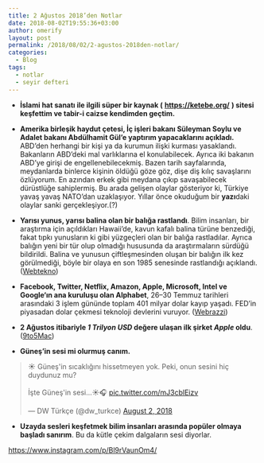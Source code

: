 ```yaml
---
title: 2 Ağustos 2018’den Notlar
date: 2018-08-02T19:55:36+03:00
author: omerify
layout: post
permalink: /2018/08/02/2-agustos-2018den-notlar/
categories:
  - Blog
tags:
  - notlar
  - seyir defteri
---
```


* **İslami hat sanatı ile ilgili süper bir kaynak (** <a href="https://ketebe.org/" target="_blank" rel="noreferrer noopener nofollow"><strong>https://ketebe.org/</strong></a> **) sitesi keşfettim ve tabir-i caizse kendimden geçtim.**

* **Amerika birleşik haydut çetesi, İç işleri bakanı Süleyman Soylu ve Adalet bakanı Abdülhamit Gül’e yaptırım yapacaklarını açıkladı.** ABD’den herhangi bir kişi ya da kurumun ilişki kurması yasaklandı. Bakanların ABD’deki mal varlıklarına el konulabilecek. Ayrıca iki bakanın ABD’ye girişi de engellenebilecekmiş. Bazen tarih sayfalarında, meydanlarda binlerce kişinin öldüğü göze göz, dişe diş kılıç savaşlarını özlüyorum. En azından erkek gibi meydana çıkıp savaşabilecek dürüstlüğe sahiplermiş. Bu arada gelişen olaylar gösteriyor ki, Türkiye yavaş yavaş NATO’dan uzaklaşıyor. Yıllar önce okuduğum bir **yazı**daki olaylar sanki gerçekleşiyor.(?)

* **Yarısı yunus, yarısı balina olan bir balığa rastlandı**. Bilim insanları, bir araştırma için açıldıkları Hawaii’de, kavun kafalı balina türüne benzediği, fakat tıpkı yunusların ki gibi yüzgeçleri olan bir balığa rastladılar. Ayrıca balığın yeni bir tür olup olmadığı hususunda da araştırmaların sürdüğü bildirildi. Balina ve yunusun çiftleşmesinden oluşan bir balığın ilk kez görülmediği, böyle bir olaya en son 1985 senesinde rastlandığı açıklandı. (<a href="http://www.webtekno.com/yarisi-yunus-yarisi-balina-olan-bir-baliga-rastlandi-h50742.html" target="_blank" rel="noreferrer noopener nofollow">Webtekno</a>)

* **Facebook, Twitter, Netflix, Amazon, Apple, Microsoft, Intel ve Google‘ın ana kuruluşu olan Alphabet**, 26–30 Temmuz tarihleri arasındaki 3 işlem gününde toplam 401 milyar dolar kayıp yaşadı. FED’in piyasadan dolar çekmesi teknoloji devlerini vuruyor. (<a href="https://webrazzi.com/2018/08/02/teknoloji-devleri-new-york-borsasinda-3-gunde-401-milyar-dolar-deger-kaybetti/" target="_blank" rel="noreferrer noopener nofollow">Webrazzi</a>)

* **2 Ağustos itibariyle _1 Trilyon USD_ değere ulaşan ilk şirket _Apple_ oldu**. (<a href="https://9to5mac.com/2018/08/02/apple-becomes-first-company-to-hit-1-trillion-market-cap-according-to-apples-own-stocks-app/" target="_blank" rel="noreferrer noopener nofollow">9to5Mac</a>)

* **Güneş’in sesi mi olurmuş canım.**

<blockquote class="twitter-tweet"><p lang="tr" dir="ltr">☀️ Güneş&#39;in sıcaklığını hissetmeyen yok. Peki, onun sesini hiç duydunuz mu? <br><br>İşte Güneş&#39;in sesi...☀️🎧 <a href="https://t.co/mJ3cblEizv">pic.twitter.com/mJ3cblEizv</a></p>&mdash; DW Türkçe (@dw_turkce) <a href="https://twitter.com/dw_turkce/status/1024927481676136448?ref_src=twsrc%5Etfw">August 2, 2018</a></blockquote> <script async src="https://platform.twitter.com/widgets.js" charset="utf-8"></script>

* **Uzayda sesleri keşfetmek bilim insanları arasında popüler olmaya başladı sanırım**. Bu da kütle çekim dalgaların sesi diyorlar.

https://www.instagram.com/p/Bl9rVaunOm4/